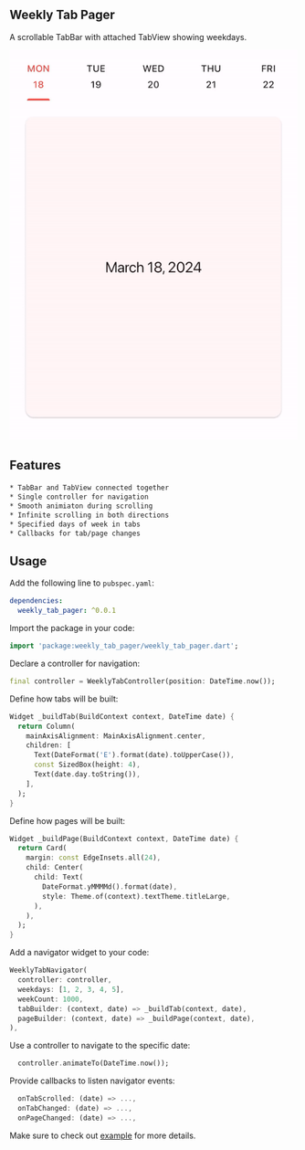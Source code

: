 ## Weekly Tab Pager

A scrollable TabBar with attached TabView showing weekdays.

![demo](demo.gif)

## Features

    * TabBar and TabView connected together
    * Single controller for navigation
    * Smooth animiaton during scrolling
    * Infinite scrolling in both directions 
    * Specified days of week in tabs
    * Callbacks for tab/page changes

## Usage

Add the following line to `pubspec.yaml`:

```yaml
dependencies:
  weekly_tab_pager: ^0.0.1
```
Import the package in your code:
```dart
import 'package:weekly_tab_pager/weekly_tab_pager.dart';
```

Declare a controller for navigation:
```dart
final controller = WeeklyTabController(position: DateTime.now());
```

Define how tabs will be built:
```dart
Widget _buildTab(BuildContext context, DateTime date) {
  return Column(
    mainAxisAlignment: MainAxisAlignment.center,
    children: [
      Text(DateFormat('E').format(date).toUpperCase()),
      const SizedBox(height: 4),
      Text(date.day.toString()),
    ],
  );
}
```

Define how pages will be built:
```dart
Widget _buildPage(BuildContext context, DateTime date) {
  return Card(
    margin: const EdgeInsets.all(24),
    child: Center(
      child: Text(
        DateFormat.yMMMMd().format(date),
        style: Theme.of(context).textTheme.titleLarge,
      ),
    ),
  );
}
```

Add a navigator widget to your code:
```dart
WeeklyTabNavigator(
  controller: controller,
  weekdays: [1, 2, 3, 4, 5],
  weekCount: 1000,
  tabBuilder: (context, date) => _buildTab(context, date),
  pageBuilder: (context, date) => _buildPage(context, date),
),
```

Use a controller to navigate to the specific date:
```dart
  controller.animateTo(DateTime.now());
```

Provide callbacks to listen navigator events:
```dart
  onTabScrolled: (date) => ...,
  onTabChanged: (date) => ...,
  onPageChanged: (date) => ...,
```

Make sure to check out [example](https://github.com/npopok/weekly_tab_pager/tree/main/example) for more details.